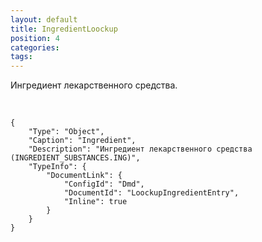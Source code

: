```yaml
---
layout: default
title: IngredientLoockup
position: 4
categories: 
tags: 
---
```


Ингредиент лекарственного средства.

 

```
{
	"Type": "Object",
	"Caption": "Ingredient",
	"Description": "Ингредиент лекарственного средства (INGREDIENT_SUBSTANCES.ING)",
	"TypeInfo": {
		"DocumentLink": {
			"ConfigId": "Dmd",
			"DocumentId": "LoockupIngredientEntry",
			"Inline": true
		}
	}
}
```

 

 

